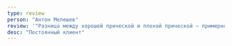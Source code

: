 ```yaml
---
type: review
person: "Антон Мелешев"
review: '"Разница между хорошей прической и плохой прической — примерно 1 неделя. Наша неделя пошла!"'
desc: "Постоянный клиент"
---
```

